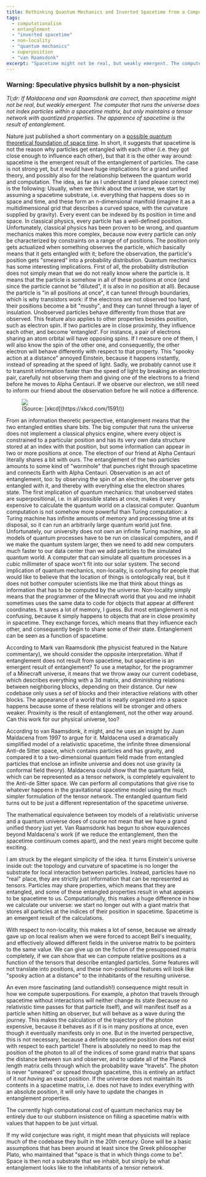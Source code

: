 ```yaml
---
title: Rethinking Quantum Mechanics and Inverted Spacetime from a Computationalist Perspective
tags: 
  - computationalism
  - entanglement
  - "inverted spacetime"
  - non-locality
  - "quantum mechanics"
  - superposition
  - "van Raamsdonk"
excerpt: "Spacetime might not be real, but weakly emergent. The computer that runs the universe does not index particles within a spacetime matrix, but only maintains a tensor network with quantized properties."
---
```



### Warning: Speculative physics bullshit by a non-physicist

_Tl;dr: If Maldacena and van Raamsdonk are correct, then spacetime might not be real, but weakly emergent. The computer that runs the universe does not index particles within a spacetime matrix, but only maintains a tensor network with quantized properties. The apparence of spacetime is the result of entanglement._

Nature just published a short commentary on a [possible quantum theoretical foundation of space time](http://www.nature.com/news/the-quantum-source-of-space-time-1.18797). In short, it suggests that spacetime is not the reason why particles get entangled with each other (i.e. they got close enough to influence each other), but that it is the other way around: spacetime is the emergent result of the entanglement of particles. The case is not strong yet, but it would have huge implications for a grand unified theory, and possibly also for the relationship between the quantum world and computation.
The idea, as far as I understand it (and please correct me) is the following: Usually, when we think about the universe, we start by assuming a spacetime substrate, i.e. everything that happens does so in space and time, and these form an n-dimensional manifold (imagine it as a multidimensional grid that describes a curved space, with the curvature supplied by gravity). Every event can be indexed by its position in time and space. In classical physics, every particle has a well-defined position. Unfortunately, classical physics has been proven to be wrong, and quantum mechanics makes this more complex, because now every particle can only be characterized by constraints on a range of of positions. The position only gets actualized when something observes the particle, which basically means that it gets entangled with it; before the observation, the particle's position gets "smeared" into a probability distribution.
Quantum mechanics has some interesting implications. First of all, the probability distribution does not simply mean that we do not really know where the particle is. It means that the particle is somehow in all of these positions at once (and since the particle cannot be "diluted", it is also in no position at all). Because the particle is "in all positions at once", it can tunnel through boundaries, which is why transistors work: if the electrons are not observed too hard, their positions become a bit "mushy", and they can tunnel through a layer of insulation. Unobserved particles behave differently from those that are observed. This feature also applies to other properties besides position, such as electron spin. 
If two particles are in close proximity, they influence each other, and become 'entangled'. For instance, a pair of electrons sharing an atom orbital will have opposing spins. If I measure one of them, I will also know the spin of the other one, and consequently, the other electron will behave differently with respect to that property. This "spooky action at a distance" annoyed Einstein, because it happens instantly, instead of spreading at the speed of light. Sadly, we probably cannot use it to transmit information faster than the speed of light by breaking an electron pair, carefully not observing them and giving one of the electrons to a friend before he moves to Alpha Centauri. If we observe our electron, we still need to inform our friend about the observation before he will notice a difference.

<figure>
     <img src="/images/rethinking-quantum-mechanics/bells-theorem.png">
     <figcaption>(Source: [xkcd](https://xkcd.com/1591/))</figcaption>
</figure>


From an information theoretic perspective, entanglement means that the two entangled entities share bits. The big computer that runs the universe does not implement a classical physics engine, where every object is constrained to a particular position and has its very own data structure stored at an index with that position, but some information can appear in two or more positions at once. The electron of our friend at Alpha Centauri literally shares a bit with ours. The entanglement of the two particles amounts to some kind of "wormhole" that punches right through spacetime and connects Earth with Alpha Centauri. Observation is an act of entanglement, too: by observing the spin of an electron, the observer gets entangled with it, and thereby with everything else the electron shares state. 
The first implication of quantum mechanics: that unobserved states are superpositional, i.e. in all possible states at once, makes it very expensive to calculate the quantum world on a classical computer. Quantum computation is not somehow more powerful than Turing computation: a Turing machine has infinite amounts of memory and processing time at its disposal, so it can run an arbitrarily large quantum world just fine. Unfortunately, our university does not own an infinite Turing machine, so all models of quantum processes have to be run on classical computers, and if we make the quantum system larger, then we need to add new computers much faster to our data center than we add particles to the simulated quantum world. A computer that can simulate all quantum processes in a cubic millimeter of space won't fit into our solar system.
The second implication of quantum mechanics, non-locality, is confusing for people that would like to believe that the location of things is ontologically real, but it does not bother computer scientists like me that think about things as information that has to be computed by the universe. Non-locality simply means that the programmer of the Minecraft world that you and me inhabit sometimes uses the same data to code for objects that appear at different coordinates. It saves a lot of memory, I guess. 
But most entanglement is not confusing, because it simply happens to objects that are in close proximity in spacetime. They exchange forces, which means that they influence each other, and consequently begin to share some of their state. Entanglement can be seen as a function of spacetime.

According to Mark van Raamsdonk (the physicist featured in the Nature commentary), we should consider the opposite interpretation. What if entanglement does not result from spacetime, but spacetime is an emergent result of entanglement? To use a metaphor, for the programmer of a Minecraft universe, it means that we throw away our current codebase, which describes everything with a 3d matrix, and diminishing relations between neighboring blocks, depending on their distance. Our new codebase only uses a _set_ of blocks and their interactive relations with other blocks. The appearance of a world that is neatly organized into a space happens because some of these relations will be stronger and others weaker. Proximity is the result of entanglement, not the other way around. Can this work for our physical universe, too?

According to van Raamsdonk, it might, and he uses an insight by Juan Maldacena from 1997 to argue for it. Maldacena used a dramatically simplified model of a relativistic spacetime, the infinite three dimensional Anti-de Sitter space, which contains particles and has gravity, and compared it to a two-dimensional quantum field made from entangled particles that enclose an infinite universe and does not use gravity (a conformal field theory). Maldacena could show that the quantum field, which can be represented as a tensor network, is completely equivalent to the Anti-de Sitter space. We can perform all computations that give rise to whatever happens in the gravitational spacetime model using the much simpler formulation of the tensor network. The entangled quantum field turns out to be just a different representation of the spacetime universe.

The mathematical equivalence between toy models of a relativistic universe and a quantum universe does of course not mean that we have a grand unified theory just yet. Van Raamsdonk has begun to show equivalences beyond Maldacena's work (if we reduce the entanglement, then the spacetime continuum comes apart), and the next years might become quite exciting.

I am struck by the elegant simplicity of the idea. It turns Einstein's universe inside out: the topology and curvature of spacetime is no longer the substrate for local interaction between particles. Instead, particles have no "real" place, they are strictly just information that can be represented as tensors. Particles may share properties, which means that they are entangled, and some of these entangled properties result in what appears to be spacetime to us. Computationally, this makes a huge difference in how we calculate our universe: we start no longer out with a giant matrix that stores all particles at the indices of their position in spacetime. Spacetime is an emergent result of the calculations.

With respect to non-locality, this makes a lot of sense, because we already gave up on local realism when we were forced to accept Bell's inequality, and effectively allowed different fields in the universe matrix to be pointers to the same value. We can give up on the fiction of the presupposed matrix completely, if we can show that we can compute relative positions as a function of the tensors that describe entangled particles. Some features will not translate into positions, and these non-positional features will look like "spooky action at a distance" to the inhabitants of the resulting universe.

An even more fascinating (and outlandish!) consequence might result in how we compute superpositions. For example, a photon that travels through spacetime without interactions will neither change its state (because no relativistic time passes for that particle itself), and will manifest itself as a particle when hitting an observer, but will behave as a wave during the journey. This makes the calculation of the trajectory of the photon expensive, because it behaves as if it is in many positions at once, even though it eventually manifests only in one. But in the inverted perspective, this is not necessary, because a definite spacetime position does not exist with respect to each particle! There is absolutely no need to map the position of the photon to all of the indices of some grand matrix that spans the distance between sun and observer, and to update all of the Planck length matrix cells through which the probability wave "travels". The photon is never "smeared" or spread through spacetime, this is entirely an artifact of it _not having_ an exact position. If the universe does not maintain its contents in a spacetime matrix, i.e. does not have to index everything with an absolute position, it will only have to update the changes in entanglement properties.

The currently high computational cost of quantum mechanics may be entirely due to our stubborn insistence on filling a spacetime matrix with values that happen to be just virtual. 

If my wild conjecture was right, it might mean that physicists will replace much of the codebase they built in the 20th century. Gone will be a basic assumptions that has been around at least since the Greek philosopher Plato, who maintained that "space is that in which things come to be". Space is then not a substrate that we inhabit, but simply be what entanglement looks like to the inhabitants of a tensor network. 
